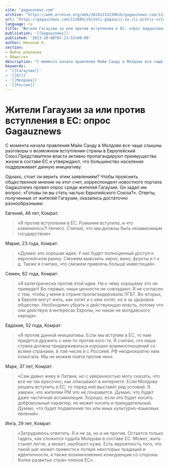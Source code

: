 ```yaml
---
site: "gagauznews.com"
archive: "https://web.archive.org/web/20241213234016/gagauznews.com/112886/zhiteli-gagauzii-za-ili-protiv-vstupleniya-v-es-opros-gagauznews.html"
url: "https://gagauznews.com/112886/zhiteli-gagauzii-za-ili-protiv-vstupleniya-v-es-opros-gagauznews.html"
language: ru
title: "Жители Гагаузии за или против вступления в ЕС: опрос Gagauznews"
publication: '[[Gagauznews]]'
published: '2023-10-08T07:23:53+00:00'
author: Николай К.
section:
- Выбор редакции
- Общество
description: "С момента начала правления Майи Санду в Молдове все чаще слышны разговоры о возможном вступлении страны в Европейский Союз. Представители власти активно пропагандируют преимущества жизни в составе ЕС и утверждают, что большинство населения поддерживает данную инициативу. Однако, стоит ли верить этим заявлениям? Чтобы прояснить общественное мнение на этот счет, корреспондент новостного портала Gagauznews провел опрос среди жителей Гагаузии. Он задал им вопрос: «Готовы ли вы стать частью Европейского Союза?». Ответы, полученные от жителей Гагаузии, оказались достаточно разнообразными. Евгений, 46 лет, Комрат: «Я против вступления в ЕС. Румыния вступила, и что изменилось?! Ничего. Считаю, что мы должны быть независимым государством». Мария, […]"
keywords:
- '[[Гагаузия]]'
- '[[ЕС]]'
- '[[Молдова]]'
- '[[Россия]]'
---
```


# Жители Гагаузии за или против вступления в ЕС: опрос Gagauznews

С момента начала правления Майи Санду в Молдове все чаще слышны разговоры о возможном вступлении страны в Европейский Союз.Представители власти активно пропагандируют преимущества жизни в составе ЕС и утверждают, что большинство населения поддерживает данную инициативу.

Однако, стоит ли верить этим заявлениям? Чтобы прояснить общественное мнение на этот счет, корреспондент новостного портала Gagauznews провел опрос среди жителей Гагаузии. Он задал им вопрос: «Готовы ли вы стать частью Европейского Союза?». Ответы, полученные от жителей Гагаузии, оказались достаточно разнообразными.

Евгений, 46 лет, Комрат:

> «Я против вступления в ЕС. Румыния вступила, и что изменилось?! Ничего. Считаю, что мы должны быть независимым государством».

Мария, 23 года, Комрат:

> «Думаю это хорошая идея. У нас будет полноценный доступ к европейском рынку. Сможем вывозить зерно, вино, фрукты и т к д. Также я считаю, что сможем привлечь больше инвестиций».

Семен, 62 года, Комрат:

> «Я категорически против этой идеи. Ни к чему хорошему это не приведет! Во-первых, наши ценности не совпадают. Я не согласен с тем, чтобы у меня в стране пропагандировали ЛГБТ. Во-вторых, в Европе могут жить, как хотят и с кем хотят, но я за здоровое общество. Необходимо убрать и действующую власть, потому что они действую в интересах Европы, но никак не молдавского народа».

Евдокия, 52 года, Комрат:

> «Я против данной инициативы. Если мы вступим в ЕС, то нам придется дружить с кем-то против кого-то. Я считаю, что наша страна должна придерживаться хороших взаимоотношений со всеми странами, в том числе и с Россией. РФ неоднократно нам помогала. Мы не можем пойти против них».

Марк, 37 лет, Комрат:

> «Сам давно живу в Латвии, но с уверенностью могу сказать, что все не так красочно, как описывают в интернете. Если Молдова решить вступить в ЕС, то перед ней выставят ряд условий. Я уверен, что жителям РМ это не понравится. Думаю, что будет даже частичная ассимиляция. Хорошо, если это будет носить добровольный характер, но может носить и принудительный. Думаю, что будет подавление тех или иных культурно-языковых явлений».

Инга, 29 лет, Комрат:

> «Затрудняюсь ответить. Я и не за, но и не против. Остается только гадать, как сложится судьба Молдовы в составе ЕС. Может, жить станет легче, а может, наоборот-хуже. Есть вероятность того, что такой шаг может привести к потере некоторых традиций и идентичности, а также возникновению конкуренции со стороны более развитых стран-членов ЕС».